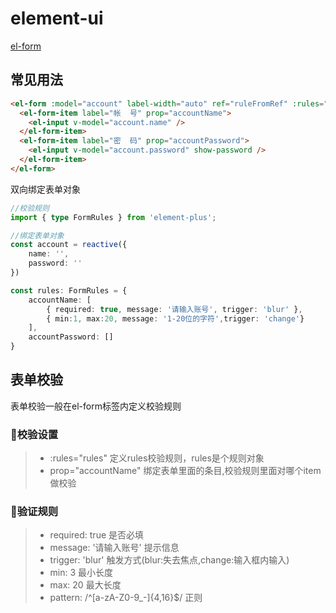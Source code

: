 # element-ui

[el-form](https://element-plus.org/zh-CN/component/form.html)

## 常见用法

```html
<el-form :model="account" label-width="auto" ref="ruleFromRef" :rules="rules">
  <el-form-item label="帐  号" prop="accountName">
    <el-input v-model="account.name" />
  </el-form-item>
  <el-form-item label="密  码" prop="accountPassword">
    <el-input v-model="account.password" show-password />
  </el-form-item>
</el-form>
```

双向绑定表单对象

```ts
//校验规则
import { type FormRules } from 'element-plus';

//绑定表单对象
const account = reactive({
    name: '',
    password: ''
})

const rules: FormRules = {
    accountName: [
        { required: true, message: '请输入账号', trigger: 'blur' },
        { min:1, max:20, message: '1-20位的字符',trigger: 'change'}
    ],
    accountPassword: []
}
```

## 表单校验

表单校验一般在el-form标签内定义校验规则

### 💛校验设置

> - :rules="rules"                      定义rules校验规则，rules是个规则对象
> - prop="accountName"                  绑定表单里面的条目,校验规则里面对哪个item做校验

### 💚验证规则

> - required: true                      是否必填
> - message: '请输入账号'                提示信息
> - trigger: 'blur'                     触发方式(blur:失去焦点,change:输入框内输入)
> - min: 3                              最小长度
> - max: 20                             最大长度
> - pattern: /^[a-zA-Z0-9_-]{4,16}$/    正则
